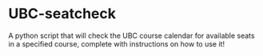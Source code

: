 # UBC-seatcheck
A python script that will check the UBC course calendar for available seats in a specified course, complete with instructions on how to use it!
